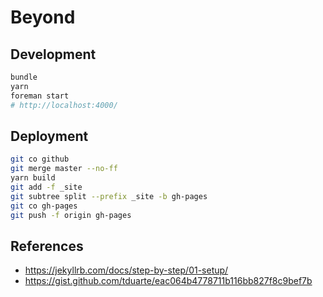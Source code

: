# Beyond

## Development

```bash
bundle
yarn
foreman start
# http://localhost:4000/
```

## Deployment

```bash
git co github
git merge master --no-ff
yarn build
git add -f _site
git subtree split --prefix _site -b gh-pages
git co gh-pages
git push -f origin gh-pages
```

## References
 - https://jekyllrb.com/docs/step-by-step/01-setup/
 - https://gist.github.com/tduarte/eac064b4778711b116bb827f8c9bef7b

